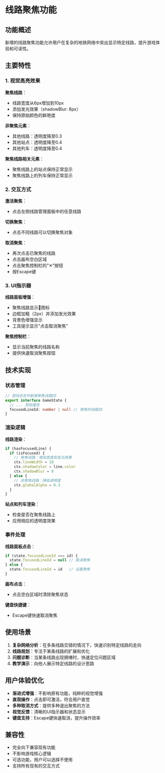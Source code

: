 # 线路聚焦功能

## 功能概述

新增的线路聚焦功能允许用户在复杂的地铁网络中突出显示特定线路，提升游戏体验和可读性。

## 主要特性

### 1. 视觉高亮效果

**聚焦线路**：
- 线路宽度从6px增加到10px
- 添加发光效果（shadowBlur: 8px）
- 保持原始颜色的鲜艳度

**非聚焦元素**：
- 其他线路：透明度降至0.3
- 其他站点：透明度降至0.4
- 其他列车：透明度降至0.4

**聚焦线路相关元素**：
- 聚焦线路上的站点保持正常显示
- 聚焦线路上的列车保持正常显示

### 2. 交互方式

**激活聚焦**：
- 点击左侧线路管理面板中的任意线路

**切换聚焦**：
- 点击不同线路可以切换聚焦对象

**取消聚焦**：
- 再次点击已聚焦的线路
- 点击画布空白区域
- 点击聚焦控制栏的"✕"按钮
- 按Escape键

### 3. UI指示器

**线路面板增强**：
- 聚焦线路显示🎯图标
- 边框加粗（2px）并添加发光效果
- 背景色增强显示
- 工具提示显示"点击取消聚焦"

**聚焦控制栏**：
- 显示当前聚焦的线路名称
- 提供快速取消聚焦按钮

## 技术实现

### 状态管理

```typescript
// 游戏状态中新增聚焦线路ID
export interface GameState {
  // ... 其他属性
  focusedLineId: number | null // 聚焦的线路ID
}
```

### 渲染逻辑

**线路渲染**：
```typescript
if (hasFocusedLine) {
  if (isFocused) {
    // 聚焦线路：增加宽度和发光效果
    ctx.lineWidth = 10
    ctx.shadowColor = line.color
    ctx.shadowBlur = 8
  } else {
    // 非聚焦线路：降低透明度
    ctx.globalAlpha = 0.3
  }
}
```

**站点和列车渲染**：
- 检查是否在聚焦线路上
- 应用相应的透明度效果

### 事件处理

**线路面板点击**：
```typescript
if (state.focusedLineId === id) {
  state.focusedLineId = null // 取消聚焦
} else {
  state.focusedLineId = id   // 设置聚焦
}
```

**画布点击**：
- 点击空白区域时清除聚焦状态

**键盘快捷键**：
- Escape键快速取消聚焦

## 使用场景

1. **复杂网络分析**：在多条线路交错的情况下，快速识别特定线路的走向
2. **线路规划**：专注于某条线路的扩展和优化
3. **问题诊断**：当某条线路出现拥堵时，快速定位问题区域
4. **教学演示**：向他人展示特定线路的设计思路

## 用户体验优化

- **渐进式增强**：不影响原有功能，纯粹的视觉增强
- **直观操作**：点击即可激活，符合用户直觉
- **多种取消方式**：提供多种退出聚焦的方法
- **视觉反馈**：清晰的UI指示器和状态显示
- **键盘支持**：Escape键快速取消，提升操作效率

## 兼容性

- 完全向下兼容现有功能
- 不影响游戏核心逻辑
- 可选功能，用户可以选择不使用
- 支持所有现有的交互方式

